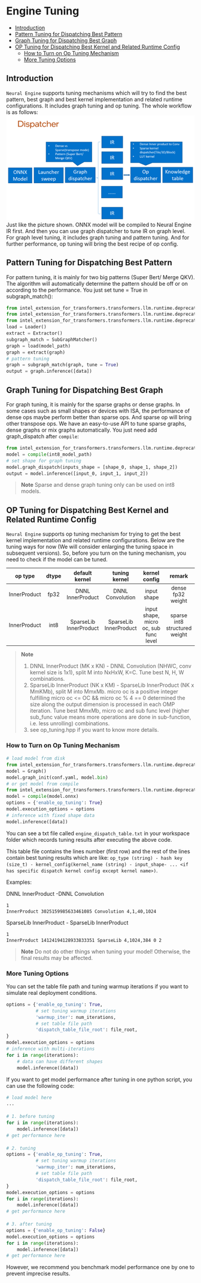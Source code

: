 # Engine Tuning
- [Introduction](#introduction)
- [Pattern Tuning for Dispatching Best Pattern](#pattern-tuning-for-dispatching-best-pattern)
- [Graph Tuning for Dispatching Best Graph](#graph-tuning-for-dispatching-best-graph)
- [OP Tuning for Dispatching Best Kernel and Related Runtime Config](#op-tuning-for-dispatching-best-kernel-and-related-runtime-config)
  - [How to Turn on Op Tuning Mechanism](#how-to-turn-on-op-tuning-mechanism)
  - [More Tuning Options](#more-tuning-options)

## Introduction
`Neural Engine` supports tuning mechanisms which will try to find the best pattern, best graph and best kernel implementation and related runtime configurations. It includes graph tuning and op tuning. The whole workflow is as follows:
![](imgs/engine_dispatcher.png)
Just like the picture shown. ONNX model will be compiled to Neural Engine IR first. And then you can use graph dispatcher to tune IR on graph level. For graph level tuning, it includes graph tuning and pattern tuning. And for further performance, op tuning will bring the best recipe of op config.

## Pattern Tuning for Dispatching Best Pattern
For pattern tuning, it is mainly for two big patterns (Super Bert/ Merge QKV). The algorithm will automatically determine the pattern should be off or on according to the performance. You just set tune = True in subgraph_match():
```python
from intel_extension_for_transformers.transformers.llm.runtime.deprecated.compile.loaders.loader import Loader
from intel_extension_for_transformers.transformers.llm.runtime.deprecated.compile.extractors.extractor import Extractor
from intel_extension_for_transformers.transformers.llm.runtime.deprecated.compile.sub_graph.subgraph_matcher import SubGraphMatcher
load = Loader()
extract = Extractor()
subgraph_match = SubGraphMatcher()
graph = load(model_path)
graph = extract(graph)
# pattern tuning
graph = subgraph_match(graph, tune = True)
output = graph.inference([data])
```
## Graph Tuning for Dispatching Best Graph
For graph tuning, it is mainly for the sparse graphs or dense graphs. In some cases such as small shapes or devices with ISA, the performance of dense ops maybe perform better than sparse ops. And sparse op will bring other transpose ops. We have an easy-to-use API to tune sparse graphs, dense graphs or mix graphs automatically. You just need add graph_dispatch after `compile`:
```python
from intel_extension_for_transformers.transformers.llm.runtime.deprecated.compile import compile
model = compile(int8_model_path)
# set shape for graph tuning
model.graph_dispatch(inputs_shape = [shape_0, shape_1, shape_2])
output = model.inference([input_0, input_1, input_2])
```
>**Note** Sparse and dense graph tuning only can be used on int8 models.

## OP Tuning for Dispatching Best Kernel and Related Runtime Config
`Neural Engine` supports op tuning mechanism for trying to get the best kernel implementation and related runtime configurations. Below are the tuning ways for now (We will consider enlarging the tuning space in subsequent versions). So, before you turn on the tuning mechanism, you need to check if the model can be tuned.

| op type | dtype | default kernel | tuning kernel | kernel config | remark |
| :-------: | :-----: | :--------------: | :-------------: | :-------------: | :------: |
| InnerProduct | fp32 | DNNL InnerProduct | DNNL Convolution | input shape | dense fp32 weight |
| InnerProduct | int8 | SparseLib InnerProduct | SparseLib InnerProduct | input shape, micro oc, sub func level | sparse int8 structured weight |

>**Note**
> 1. DNNL InnerProduct (MK x KN) - DNNL Convolution (NHWC, conv kernel size is 1x1), split M into NxHxW, K=C. Tune best N, H, W combinations.
> 2. SparseLib InnerProduct (NK x KM) - SparseLib InnerProduct (NK x MmKMb), split M into MmxMb. micro oc is a positive integer fulfilling micro oc <= OC && micro oc % 4 == 0 determined the size along the output dimension is processed in each OMP iteration. Tune best MmxMb, micro oc and sub func level (higher sub_func value means more operations are done in sub-function, i.e. less unrolling) combinations.
> 3. see op_tuning.hpp if you want to know more details.

### How to Turn on Op Tuning Mechanism

```python
# load model from disk
from intel_extension_for_transformers.transformers.llm.runtime.deprecated.compile.graph import Graph
model = Graph()
model.graph_init(conf.yaml, model.bin)
# or get model from compile
from intel_extension_for_transformers.transformers.llm.runtime.deprecated.compile import compile
model = compile(model.onnx)
options = {'enable_op_tuning': True}
model.execution_options = options
# inference with fixed shape data
model.inference([data])
```

You can see a txt file called `engine_dispatch_table.txt` in your workspace folder which records tuning results after executing the above code.

This table file contains the lines number (first row) and the rest of the lines contain best tuning results which are like: `op_type (string) - hash key (size_t) - kernel_config(kernel_name (string) - input_shape- ... <if has specific dispatch kernel config except kernel name>)`.

Examples:

DNNL InnerProduct -DNNL Convolution
```text
1
InnerProduct 3025159985633461085 Convolution 4,1,40,1024
```
SparseLib InnerProduct - SparseLib  InnerProduct
```text
1
InnerProduct 14124194128933833351 SparseLib 4,1024,384 0 2
```
>**Note** Do not do other things when tuning your model! Otherwise, the final results may be affected.

### More Tuning Options
You can set the table file path and tuning warmup iterations if you want to simulate real deployment conditions.

```python
options = {'enable_op_tuning': True,
           # set tuning warmup iterations
           'warmup_iter': num_iterations,
           # set table file path
           'dispatch_table_file_root': file_root,
}
model.execution_options = options
# inference with multi-iterations
for i in range(iterations):
    # data can have different shapes
    model.inference([data])
```

If you want to get model performance after tuning in one python script, you can use the following code:

```python
# load model here
...

# 1. before tuning
for i in range(iterations):
    model.inference([data])
# get performance here

# 2. tuning
options = {'enable_op_tuning': True,
           # set tuning warmup iterations
           'warmup_iter': num_iterations,
           # set table file path
           'dispatch_table_file_root': file_root,
}
model.execution_options = options
for i in range(iterations):
    model.inference([data])
# get performance here

# 3. after tuning
options = {'enable_op_tuning': False}
model.execution_options = options
for i in range(iterations):
    model.inference([data])
# get performance here
```

However, we recommend you benchmark model performance one by one to prevent imprecise results.
